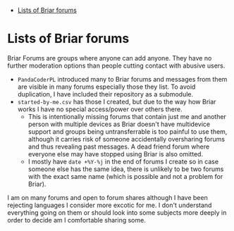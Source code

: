 <!-- START doctoc generated TOC please keep comment here to allow auto update -->
<!-- DON'T EDIT THIS SECTION, INSTEAD RE-RUN doctoc TO UPDATE -->

- [Lists of Briar forums](#lists-of-briar-forums)

<!-- END doctoc generated TOC please keep comment here to allow auto update -->

# Lists of Briar forums

Briar Forums are groups where anyone can add anyone. They have no further
moderation options than people cutting contact with abusive users.

- `PandaCoderPL` introduced many to Briar forums and messages from them are
  visible in many forums especially those they list. To avoid duplication,
  I have included their repository as a submodule.
- `started-by-me.csv` has those I created, but due to the way how Briar
  works I have no special access/power over others there.
  - This is intentionally missing forums that contain just me and another
    person with multiple devices as Briar doesn't have multidevice support
    and groups being untransferrable is too painful to use them, although
    it carries risk of someone accidentally oversharing forums and thus
    revealing past messages. A dead friend forum where everyone else may
    have stopped using Briar is also omitted.
  - I mostly have `date +%Y-%j` in the end of forums I create so in case
    someone else has the same idea, there is unlikely to be two forums with
    the exact same name (which is possible and not a problem for Briar).

I am on many forums and open to forum shares although I have been rejecting
languages I consider more excotic for me. I don't understand everything going
on them or should look into some subjects more deeply in order to decide am
I comfortable sharing some.
